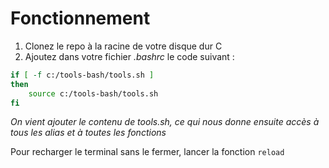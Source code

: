 # Fonctionnement

1. Clonez le repo à la racine de votre disque dur C
2. Ajoutez dans votre fichier *.bashrc* le code suivant :

```bash
if [ -f c:/tools-bash/tools.sh ]
then
	source c:/tools-bash/tools.sh
fi
```
*On vient ajouter le contenu de tools.sh, ce qui nous donne ensuite accès à tous les alias et à toutes les fonctions*

Pour recharger le terminal sans le fermer, lancer la fonction `reload`